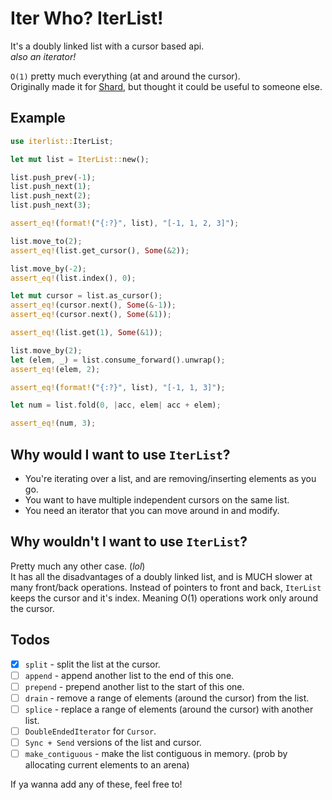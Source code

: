 # Iter Who? IterList!

It's a doubly linked list with a cursor based api.  
*also an iterator!*  

`O(1)` pretty much everything (at and around the cursor).  
Originally made it for [Shard](https://github.com/shard-org/shard), but thought it could be useful to someone else.  

## Example

```rust
use iterlist::IterList;

let mut list = IterList::new();

list.push_prev(-1);
list.push_next(1);
list.push_next(2);
list.push_next(3);

assert_eq!(format!("{:?}", list), "[-1, 1, 2, 3]");

list.move_to(2);
assert_eq!(list.get_cursor(), Some(&2));

list.move_by(-2);
assert_eq!(list.index(), 0);

let mut cursor = list.as_cursor();
assert_eq!(cursor.next(), Some(&-1));
assert_eq!(cursor.next(), Some(&1));

assert_eq!(list.get(1), Some(&1));

list.move_by(2);
let (elem, _) = list.consume_forward().unwrap();
assert_eq!(elem, 2);

assert_eq!(format!("{:?}", list), "[-1, 1, 3]");

let num = list.fold(0, |acc, elem| acc + elem);

assert_eq!(num, 3);
```

## Why would I want to use `IterList`?
- You're iterating over a list, and are removing/inserting elements as you go.
- You want to have multiple independent cursors on the same list.
- You need an iterator that you can move around in and modify.

## Why wouldn't I want to use `IterList`?
Pretty much any other case. (*lol*)  
It has all the disadvantages of a doubly linked list, and is MUCH slower at many front/back operations.
Instead of pointers to front and back, `IterList` keeps the cursor and it's index. Meaning O(1) operations work only around the cursor.  


## Todos
- [x] `split`   - split the list at the cursor.
- [ ] `append`  - append another list to the end of this one.
- [ ] `prepend` - prepend another list to the start of this one.
- [ ] `drain`   - remove a range of elements (around the cursor) from the list.
- [ ] `splice`  - replace a range of elements (around the cursor) with another list.
- [ ] `DoubleEndedIterator` for `Cursor`.
- [ ] `Sync + Send` versions of the list and cursor.
- [ ] `make_contiguous` - make the list contiguous in memory. (prob by allocating current elements to an arena)

If ya wanna add any of these, feel free to!  
